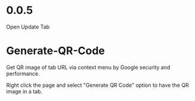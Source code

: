 # 0.0.5
Open Update Tab

# Generate-QR-Code

Get QR image of tab URL via context menu by Google security and performance.

Right click the page and select "Generate QR Code" option to have the QR image in a tab.
